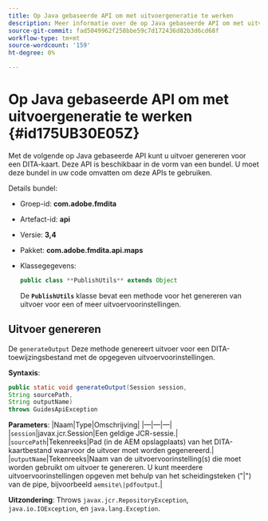 ```yaml
---
title: Op Java gebaseerde API om met uitvoergeneratie te werken
description: Meer informatie over de op Java gebaseerde API om met uitvoergeneratie te werken
source-git-commit: fad5049962f258bbe59c7d172436d82b3d6cd68f
workflow-type: tm+mt
source-wordcount: '159'
ht-degree: 0%

---
```



# Op Java gebaseerde API om met uitvoergeneratie te werken {#id175UB30E05Z}

Met de volgende op Java gebaseerde API kunt u uitvoer genereren voor een DITA-kaart. Deze API is beschikbaar in de vorm van een bundel. U moet deze bundel in uw code omvatten om deze APIs te gebruiken.

Details bundel:

- Groep-id: **com.adobe.fmdita**

- Artefact-id: **api**

- Versie: **3,4**

- Pakket: ****com.adobe.fmdita.api.maps****

- Klassegegevens:

  ```JAVA
  public class **PublishUtils** extends Object
  ```

  De **`PublishUtils`** klasse bevat een methode voor het genereren van uitvoer voor een of meer uitvoervoorinstellingen.


## Uitvoer genereren

De ``generateOutput`` Deze methode genereert uitvoer voor een DITA-toewijzingsbestand met de opgegeven uitvoervoorinstellingen.

**Syntaxis**:

```JAVA
public static void generateOutput(Session session,
String sourcePath,
String outputName)
throws GuidesApiException
```

**Parameters**: |Naam|Type|Omschrijving| |—|—|—| |`session`|javax.jcr.Session|Een geldige JCR-sessie.| |``sourcePath``|Tekenreeks|Pad \(in de AEM opslagplaats\) van het DITA-kaartbestand waarvoor de uitvoer moet worden gegenereerd.| |``outputName``|Tekenreeks|Naam van de uitvoervoorinstelling\(s\) die moet worden gebruikt om uitvoer te genereren. U kunt meerdere uitvoervoorinstellingen opgeven met behulp van het scheidingsteken \(&quot;\|&quot;\) van de pipe, bijvoorbeeld `aemsite\|pdfoutput`.|

**Uitzondering**: Throws ``javax.jcr.RepositoryException``, `java.io.IOException`, en `java.lang.Exception`.


